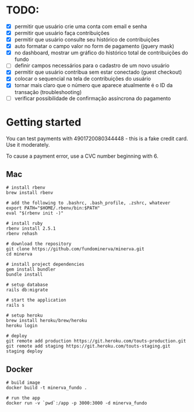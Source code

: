 # TODO:

- [x] permitir que usuário crie uma conta com email e senha
- [x] permitir que usuário faça contribuições
- [x] permitir que usuário consulte seu histórico de contribuições
- [x] auto formatar o campo valor no form de pagamento (jquery mask)
- [x] no dashboard, mostrar um gráfico do histórico total de contribuições do fundo
- [ ] definir campos necessários para o cadastro de um novo usuário
- [x] permitir que usuário contribua sem estar conectado (guest checkout)
- [x] colocar o sequencial na tela de contribuições do usuário
- [x] tornar mais claro que o número que aparece atualmente é o ID da transação (troubleshooting)
- [ ] verificar possibilidade de confirmação assíncrona do pagamento

# Getting started

You can test payments with 4901720080344448 - this is a fake credit card. Use it moderately.

To cause a payment error, use a CVC number beginning with 6.

## Mac

```
# install rbenv
brew install rbenv

# add the following to .bashrc, .bash_profile, .zshrc, whatever
export PATH="$HOME/.rbenv/bin:$PATH"
eval "$(rbenv init -)"

# install ruby
rbenv install 2.5.1
rbenv rehash

# download the repository
git clone https://github.com/fundominerva/minerva.git
cd minerva

# install project dependencies
gem install bundler
bundle install

# setup database
rails db:migrate

# start the application
rails s

# setup heroku
brew install heroku/brew/heroku
heroku login

# deploy
git remote add production https://git.heroku.com/touts-production.git
git remote add staging https://git.heroku.com/touts-staging.git
staging deploy
```

## Docker
```
# build image
docker build -t minerva_fundo .

# run the app
docker run -v `pwd`:/app -p 3000:3000 -d minerva_fundo
```

